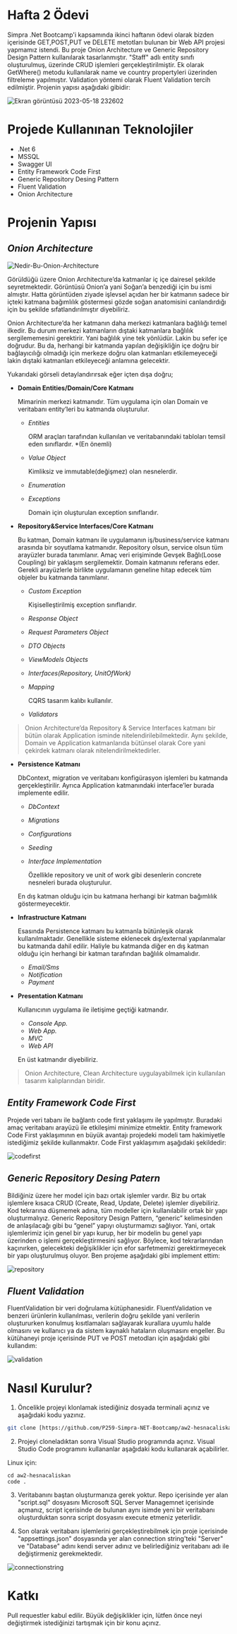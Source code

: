 # Hafta 2 Ödevi

Simpra .Net Bootcamp'i kapsamında ikinci haftanın ödevi olarak bizden içerisinde GET,POST,PUT ve DELETE metotları bulunan bir Web API projesi yapmamız istendi. Bu proje Onion Architecture ve Generic Repository Design Pattern kullanılarak tasarlanmıştır. "Staff" adlı entity sınıfı oluşturulmuş, üzerinde CRUD işlemleri gerçekleştirilmiştir. Ek olarak GetWhere() metodu kullanılarak name ve country propertyleri üzerinden filtreleme yapılmıştır. Validation yöntemi olarak Fluent Validation tercih edilmiştir. Projenin yapısı aşağıdaki gibidir:

![Ekran görüntüsü 2023-05-18 232602](https://github.com/P259-Simpra-NET-Bootcamp/aw2-hesnacaliskan/assets/56639245/ff056c6e-34e4-430d-a091-6df61fce33e8)


# Projede Kullanınan Teknolojiler
* .Net 6
* MSSQL
* Swagger UI
* Entity Framework Code First
* Generic Repository Desing Pattern
* Fluent Validation
* Onion Architecture

# Projenin Yapısı
## *Onion Architecture*
![Nedir-Bu-Onion-Architecture](https://github.com/P259-Simpra-NET-Bootcamp/aw2-hesnacaliskan/assets/56639245/62285155-463c-43f7-a522-a2f3940b8303)

Görüldüğü üzere Onion Architecture’da katmanlar iç içe dairesel şekilde seyretmektedir. Görüntüsü Onion’a yani Soğan’a benzediği için bu ismi almıştır. Hatta görüntüden ziyade işlevsel açıdan her bir katmanın sadece bir içteki katmana bağımlılık göstermesi gözde soğan anatomisini canlandırdığı için bu şekilde sıfatlandırılmıştır diyebiliriz.

Onion Architecture’da her katmanın daha merkezi katmanlara bağlılığı temel ilkedir. Bu durum merkezi katmanların dıştaki katmanlara bağlılık sergilememesini gerektirir. Yani bağlılık yine tek yönlüdür. Lakin bu sefer içe doğrudur. Bu da, herhangi bir katmanda yapılan değişikliğin içe doğru bir bağlayıcılığı olmadığı için merkeze doğru olan katmanları etkilemeyeceği lakin dıştaki katmanları etkileyeceği anlamına gelecektir.

Yukarıdaki görseli detaylandırırsak eğer içten dışa doğru;

* **Domain Entities/Domain/Core Katmanı**

   Mimarinin merkezi katmanıdır. Tüm uygulama için olan Domain ve veritabanı entity’leri bu katmanda oluşturulur.
  * *Entities*

    ORM araçları tarafından kullanılan ve veritabanındaki tabloları temsil eden sınıflardır. *(En önemli)

  * *Value Object*
  
    Kimliksiz ve immutable(değişmez) olan nesnelerdir.
    
  * *Enumeration*
  
  * *Exceptions*

    Domain için oluşturulan exception sınıflarıdır.

* **Repository&Service Interfaces/Core Katmanı**

  Bu katman, Domain katmanı ile uygulamanın iş/business/service katmanı arasında bir soyutlama katmanıdır. Repository olsun, service olsun tüm arayüzler burada tanımlanır. Amaç veri         erişiminde Gevşek Bağlı(Loose Coupling) bir yaklaşım sergilemektir. Domain katmanını referans eder. Gerekli arayüzlerle birlikte uygulamanın geneline hitap edecek tüm objeler bu katmanda   tanımlanır.

  * *Custom Exception*
    
    Kişiselleştirilmiş exception sınıflarıdır.

  * *Response Object*
  * *Request Parameters Object*
  * *DTO Objects*
  * *ViewModels Objects*
  * *Interfaces(Repository, UnitOfWork)*
  * *Mapping*
     
     CQRS tasarım kalıbı kullanılır.
  * *Validators*

>Onion Architecture’da Repository & Service Interfaces katmanı bir bütün olarak Application isminde nitelendirilebilmektedir. Aynı şekilde, Domain ve Application katmanlarıda bütünsel olarak Core yani çekirdek katmanı olarak nitelendirilmektedirler.

* **Persistence Katmanı**

  DbContext, migration ve veritabanı konfigürasyon işlemleri bu katmanda gerçekleştirilir. Ayrıca Application katmanındaki interface’ler burada implemente edilir.
  * *DbContext*
  * *Migrations*
  * *Configurations*
  * *Seeding*
  * *Interface Implementation*
     
     Özellikle repository ve unit of work gibi desenlerin concrete nesneleri burada oluşturulur.

  En dış katman olduğu için bu katmana herhangi bir katman bağımlılık göstermeyecektir.

* **Infrastructure Katmanı**
  
  Esasında Persistence katmanı bu katmanla bütünleşik olarak kullanılmaktadır. Genellikle sisteme eklenecek dış/external yapılanmalar bu katmanda dahil edilir. Haliyle bu katmanda diğer en   dış katman olduğu için herhangi bir katman tarafından bağlılık olmamalıdır.
  * *Email/Sms*
  * *Notification*
  * *Payment*

* **Presentation Katmanı**

  Kullanıcının uygulama ile iletişime geçtiği katmandır.
  * *Console App.*
  * *Web App.*
  * *MVC*
  * *Web API*

  En üst katmandır diyebiliriz.

>Onion Architecture, Clean Architecture uygulayabilmek için kullanılan tasarım kalıplarından biridir.

## *Entity Framework Code First*

Projede veri tabanı ile bağlantı code first yaklaşımı ile yapılmıştır. Buradaki amaç veritabanı arayüzü ile etkileşimi minimize etmektir. Entity framework Code First yaklaşımının en büyük avantajı projedeki modeli tam hakimiyetle istediğimiz şekilde kullanmaktır. Code First yaklaşımım aşağıdaki şekildedir:

![codefirst](https://github.com/P259-Simpra-NET-Bootcamp/aw2-hesnacaliskan/assets/56639245/226087d4-8aee-42e0-84d9-cae2557eb4a7)

## *Generic Repository Desing Patern*

Bildiğiniz üzere her model için bazı ortak işlemler vardır. Biz bu ortak işlemlere kısaca CRUD (Create, Read, Update, Delete) işlemler diyebiliriz. Kod tekrarına düşmemek adına, tüm modeller için kullanılabilir ortak bir yapı oluşturmalıyız. Generic Repository Design Pattern, “generic” kelimesinden de anlaşılacağı gibi bu “genel” yapıyı oluşturmamızı sağlıyor. Yani, ortak işlemlerimiz için genel bir yapı kurup, her bir modelin bu genel yapı üzerinden o işlemi gerçekleştirmesini sağlıyor. Böylece, kod tekrarlarından kaçınırken, gelecekteki değişiklikler için efor sarfetmemizi gerektirmeyecek bir yapı oluşturulmuş oluyor. Ben projeme aşağıdaki gibi implement ettim: 

![repository](https://github.com/P259-Simpra-NET-Bootcamp/aw2-hesnacaliskan/assets/56639245/3529d84d-e9e4-4623-bb8f-b3583b5fba0a)

## *Fluent Validation*

FluentValidation bir veri doğrulama kütüphanesidir. FluentValidation ve benzeri ürünlerin kullanılması, verilerin doğru şekilde yani verilerin oluştururken konulmuş kısıtlamaları sağlayarak kurallara uyumlu halde olmasını ve kullanıcı ya da sistem kaynaklı hataların oluşmasını engeller. Bu kütühaneyi proje içerisinde PUT ve POST metodları için aşağıdaki gibi kullandım:

![validation](https://github.com/P259-Simpra-NET-Bootcamp/aw2-hesnacaliskan/assets/56639245/aa998aa0-9e0e-48f4-8884-949fabc84001)

# Nasıl Kurulur?
1. Öncelikle projeyi klonlamak istediğiniz dosyada terminali açınız ve aşağıdaki kodu yazınız.

```bash
git clone [https://github.com/P259-Simpra-NET-Bootcamp/aw2-hesnacaliskan.git)
```

2. Projeyi cloneladıktan sonra Visual Studio programında açınız. Visual Studio Code programını kullananlar aşağıdaki kodu kullanarak açabilirler.

Linux için:
```linux
cd aw2-hesnacaliskan
code .
```
3. Veritabanını baştan oluşturmanıza gerek yoktur. Repo içerisinde yer alan "script.sql" dosyasını Microsoft SQL Server Managemnet içerisinde açmanız, script içerisinde de bulunan aynı isimde yeni bir veritabanı oluşturduktan sonra script dosyasını execute etmeniz yeterlidir.

4.  Son olarak veritabanı işlemlerini gerçekleştirebilmek için proje içerisinde "appsettings.json" dosyasında yer alan  connection string'teki "Server" ve "Database" adını kendi server adınız ve belirlediğiniz veritabanı adı ile değiştirmeniz gerekmektedir.

![connectionstring](https://github.com/P259-Simpra-NET-Bootcamp/aw2-hesnacaliskan/assets/56639245/02d5ed6e-a645-4f84-81a4-4959fe3e2c4e)

# Katkı

Pull requestler kabul edilir. Büyük değişiklikler için, lütfen önce neyi değiştirmek istediğinizi tartışmak için bir konu açınız.


